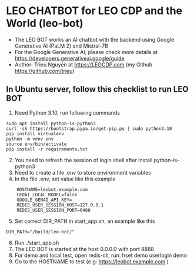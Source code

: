 # LEO CHATBOT for LEO CDP and the World (leo-bot)

- The LEO BOT works an AI chatbot with the backend using Google Generative AI (PaLM 2) and Mistral-7B
- For the Google Generative AI, please check more details at https://developers.generativeai.google/guide 
- Author: Trieu Nguyen at https://LEOCDP.com (my Github https://github.com/trieu)

## In Ubuntu server, follow this checklist to run LEO BOT

1. Need Python 3.10, run following commands
```
sudo apt install python-is-python3
curl -sS https://bootstrap.pypa.io/get-pip.py | sudo python3.10
pip install virtualenv
python -m venv env
source env/bin/activate
pip install -r requirements.txt
```
2. You need to refresh the session of login shell after install python-is-python3
3. Need to create a file .env to store environment variables
4. In the file .env, set value like this example
```
    HOSTNAME=leobot.example.com
    LEOAI_LOCAL_MODEL=false
    GOOGLE_GENAI_API_KEY=
    REDIS_USER_SESSION_HOST=127.0.0.1
    REDIS_USER_SESSION_PORT=6480
```
5. Set correct DIR_PATH in start_app.sh, an example like this
```
DIR_PATH="/build/leo-bot/"
```
6. Run ./start_app.sh
7. The LEO BOT is started at the host 0.0.0.0 with port 8888
8. For demo and local test, open redis-cli, run: hset demo userlogin demo
9. Go to the HOSTNAME to test (e.g: https://leobot.example.com )